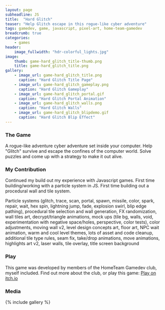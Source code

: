 ```yaml
---
layout: page
subheadline: JS
title:  "Hard Glitch"
teaser: "Help Glitch escape in this rogue-like cyber adventure"
tags: gamedev, game, javascript, pixel-art, home-team-gamedev
breadcrumb: true
categories:
    - games
header:
    image_fullwidth: "hdr-colorful_lights.jpg"
image:
    thumb: game-hard_glitch_title-thumb.png
    title: game-hard_glitch_title.png
gallery:
    - image_url: game-hard_glitch_title.png
      caption: "Hard Glitch Title Page"
    - image_url: game-hard_glitch_gameplay.png
      caption: "Hard Glitch Gameplay"
    - image_url: game-hard_glitch_portal.gif
      caption: "Hard Glitch Portal Animation"
    - image_url: game-hard_glitch_walls.png
      caption: "Hard Glitch Walls"
    - image_url: game-hard_glitch_blipdemo.gif
      caption: "Hard Glitch Blip Effect"
---
```


### The Game

A rogue-like adventure cyber adventure set inside your computer.  Help "Glitch" survive and escape the confines of the computer world.  Solve puzzles and come up with a strategy to make it out alive.

### My Contribution

Continued my build out my experience with Javascript games.  First time building/working with a particle system in JS.  First time building out a procedural wall and tile system.

Particle systems (glitch, trace, scan, portal, spawn, missile, color, spark, repair, wait, hex spin,
lightning jump, fade, explosion swirl, blip edge pathing), procedural tile selection and wall generation, FX randomization,
wall tiles art, decrypt/triangle animations, mock ups (tile bg, walls, void, experimentation with negative space/holes,
perspective, color tests), color adjustments, moving wall v2, level design concepts art, floor art, NPC wait animation, warm and
cool level themes, lots of asset and code cleanup, additional tile type rules, seam fix, take/drop animations, move animations,
highlights art v2, laser walls, tile overlay, title screen background

### Play

This game was developed by members of the HomeTeam Gamedev club, myself included.  Find out more about the
club, or play this game: [Play on itch.io](https://klaim.itch.io/hardglitch)

### Media
{% include gallery %}